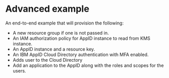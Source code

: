 # Advanced example

An end-to-end example that will provision the following:
- A new resource group if one is not passed in.
- An IAM authorization policy for AppID instance to read from KMS instance.
- An AppID instance and a resource key.
- An IBM AppID Cloud Directory authentication with MFA enabled.
- Adds user to the Cloud Directory
- Add an application to the AppID along with the roles and scopes for the users.
